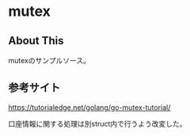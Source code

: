 # mutex

## About This

mutexのサンプルソース。

## 参考サイト

https://tutorialedge.net/golang/go-mutex-tutorial/

口座情報に関する処理は別struct内で行うよう改変した。
